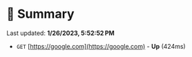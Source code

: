 # 📖 Summary
Last updated: **1/26/2023, 5:52:52 PM**

- `GET` [https://google.com](https://google.com) - **Up** (424ms)
